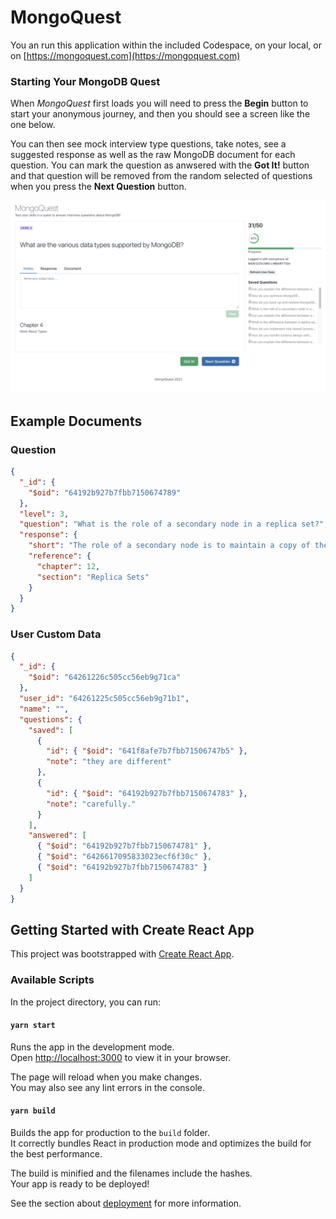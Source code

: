 # MongoQuest

You an run this application within the included Codespace, on your local, or on [https://mongoquest.com](https://mongoquest.com)

### Starting Your MongoDB Quest

When _MongoQuest_ first loads you will need to press the **Begin** button to start your anonymous journey, and then you should see a screen like the one below.

You can then see mock interview type questions, take notes, see a suggested response as well as the raw MongoDB document for each question. You can mark the question as anwsered with the **Got It!** button and that question will be removed from the random selected of questions when you press the **Next Question** button.

![MongoQuest](screenshot.png)


## Example Documents

### Question

```json
{
  "_id": {
    "$oid": "64192b927b7fbb7150674789"
  },
  "level": 3,
  "question": "What is the role of a secondary node in a replica set?",
  "response": {
    "short": "The role of a secondary node is to maintain a copy of the primary's data, and if configured to so, vote in elections to elect a new primary and take over a primary, if elected. ",
    "reference": {
      "chapter": 12,
      "section": "Replica Sets"
    }
  }
}
```

### User Custom Data

```json
{
  "_id": {
    "$oid": "64261226c505cc56eb9g71ca"
  },
  "user_id": "64261225c505cc56eb9g71b1",
  "name": "",
  "questions": {
    "saved": [
      { 
        "id": { "$oid": "641f8afe7b7fbb71506747b5" },
        "note": "they are different"
      },
      {
        "id": { "$oid": "64192b927b7fbb7150674783" },
        "note": "carefully."
      }
    ],
    "answered": [
      { "$oid": "64192b927b7fbb7150674781" },
      { "$oid": "6426617095833023ecf6f30c" },
      { "$oid": "64192b927b7fbb7150674783" }
    ]
  }
}
```

## Getting Started with Create React App

This project was bootstrapped with [Create React App](https://github.com/facebook/create-react-app).

### Available Scripts

In the project directory, you can run:

#### `yarn start`

Runs the app in the development mode.\
Open [http://localhost:3000](http://localhost:3000) to view it in your browser.

The page will reload when you make changes.\
You may also see any lint errors in the console.

#### `yarn build`

Builds the app for production to the `build` folder.\
It correctly bundles React in production mode and optimizes the build for the best performance.

The build is minified and the filenames include the hashes.\
Your app is ready to be deployed!

See the section about [deployment](https://facebook.github.io/create-react-app/docs/deployment) for more information.
